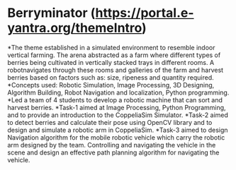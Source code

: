 # Berryminator (https://portal.e-yantra.org/themeIntro)

*The theme established in a simulated environment to resemble indoor vertical farming. The arena abstracted as a farm where different types of berries being cultivated   in vertically stacked trays in different rooms. A robotnavigates through these rooms and galleries of the farm and harvest berries based on factors such as: size,     	ripeness and quantity required.
*Concepts used: Robotic Simulation, Image Processing, 3D Designing, Algorithm Building, Robot Navigation and localization, Python programming.
*Led a team of 4 students to develop a robotic machine that can sort and harvest berries.
*Task-1 aimed at Image Processing, Python Programming, and to provide an introduction to the CoppeliaSim Simulator.
*Task-2 aimed to detect berries and calculate their pose using OpenCV library and to design and simulate a robotic arm in CoppeliaSim.
*Task-3 aimed to design Navigation algorithm for the mobile robotic vehicle which carry the robotic arm designed by the team. Controlling and
  navigating the vehicle in the scene and design an effective path planning algorithm for navigating the vehicle.
